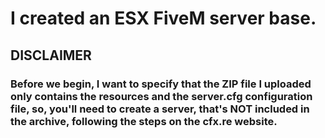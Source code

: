# I created an ESX FiveM server base.

## DISCLAIMER
### Before we begin, I want to specify that the ZIP file I uploaded only contains the resources and the server.cfg configuration file, so, you'll need to create a server, that's NOT included in the archive, following the steps on the cfx.re website.
